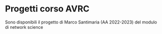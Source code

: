# Progetti corso AVRC
Sono disponibili il progetto di Marco Santimaria (AA 2022-2023) del modulo di network science 